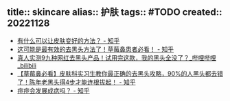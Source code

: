 title:: skincare
alias:: 护肤
tags:: #TODO
created:: 20221128
-
- [有什么可以让皮肤变好的方法？ - 知乎](https://zhuanlan.zhihu.com/p/40181735?utm_id=0)
- [这可能是最有效的去黑头方法了！草莓鼻患者必看！ - 知乎](https://zhuanlan.zhihu.com/p/525231074)
- [真人实测9九种网红去黑头产品！试用完这款，我的黑头全没了？_哔哩哔哩_bilibili](https://www.bilibili.com/video/BV1WJ411r7Yf/)
- [【草莓鼻必看】皮肤科实习生教你最正确的去黑头攻略，90%的人黑头都去错了！陈年老黑头得4步才能连根拔起！ - 知乎](https://zhuanlan.zhihu.com/p/554716770)
- [痘痘会发展成痣吗？ - 知乎](https://www.zhihu.com/question/300887318)